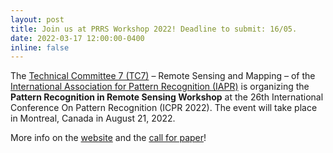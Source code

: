 ```yaml
---
layout: post
title: Join us at PRRS Workshop 2022! Deadline to submit: 16/05.
date: 2022-03-17 12:00:00-0400
inline: false
---
```



The <a href="http://iapr-tc7.ipb.uni-bonn.de">Technical Committee 7 (TC7)</a> – Remote Sensing and Mapping – of the <a href="http://www.iapr.org/index.php">International Association for Pattern Recognition (IAPR)</a> is organizing the **Pattern Recognition in Remote Sensing Workshop** at the 26th International Conference On Pattern Recognition (ICPR 2022). The event will take place in Montreal, Canada in August 21, 2022.

More info on the <a href="http://iapr-tc7.ipb.uni-bonn.de/prrs-2022/">website</a> and the <a href="https://www.sylvainlobry.com/assets/pdf/PRRS2022-cfp.pdf">call for paper</a>!

